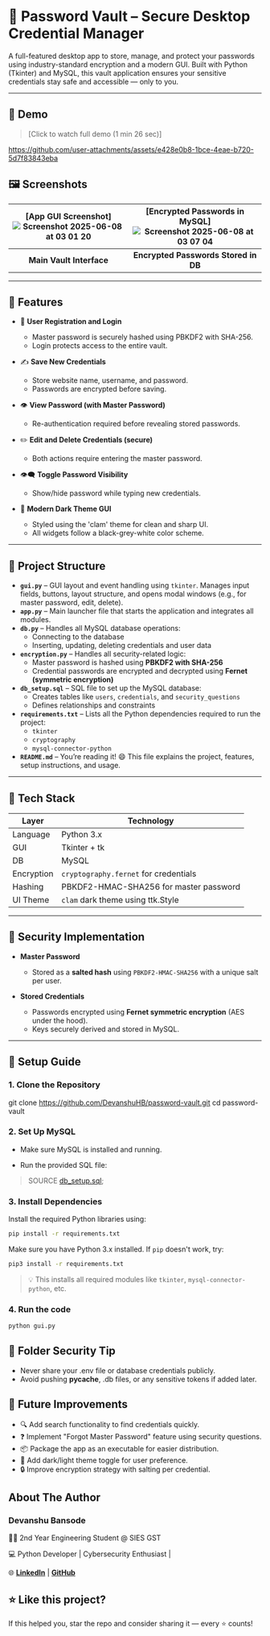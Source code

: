 # 🔐 Password Vault – Secure Desktop Credential Manager

A full-featured desktop app to store, manage, and protect your passwords using industry-standard encryption and a modern GUI. Built with Python (Tkinter) and MySQL, this vault application ensures your sensitive credentials stay safe and accessible — only to you.

---

## 🎥 Demo

> [Click to watch full demo (1 min 26 sec)] 

https://github.com/user-attachments/assets/e428e0b8-1bce-4eae-b720-5d7f83843eba



## 🖼️ Screenshots

| [App GUI Screenshot] ![Screenshot 2025-06-08 at 03 01 20](https://github.com/user-attachments/assets/4644b353-68ce-4ca0-8b63-9e969f49e243)| [Encrypted Passwords in MySQL] ![Screenshot 2025-06-08 at 03 07 04](https://github.com/user-attachments/assets/90548663-0f27-4632-95de-a3503e51ef5f)|
|:--:|:--:|
| **Main Vault Interface** | **Encrypted Passwords Stored in DB** |

---

## 🚀 Features

- 🔐 **User Registration and Login**  
  - Master password is securely hashed using PBKDF2 with SHA-256.
  - Login protects access to the entire vault.

- ✍️ **Save New Credentials**  
  - Store website name, username, and password.
  - Passwords are encrypted before saving.

- 👁️ **View Password (with Master Password)**  
  - Re-authentication required before revealing stored passwords.

- ✏️ **Edit and Delete Credentials (secure)**  
  - Both actions require entering the master password.

- 👁️‍🗨️ **Toggle Password Visibility**  
  - Show/hide password while typing new credentials.

- 🎨 **Modern Dark Theme GUI**  
  - Styled using the 'clam' theme for clean and sharp UI.
  - All widgets follow a black-grey-white color scheme.

---

## 📁 Project Structure

- **`gui.py`** – GUI layout and event handling using `tkinter`. Manages input fields, buttons, layout structure, and opens modal windows (e.g., for master password, edit, delete).
- **`app.py`** – Main launcher file that starts the application and integrates all modules.
- **`db.py`** – Handles all MySQL database operations:
  - Connecting to the database
  - Inserting, updating, deleting credentials and user data
- **`encryption.py`** – Handles all security-related logic:
  - Master password is hashed using **PBKDF2 with SHA-256**
  - Credential passwords are encrypted and decrypted using **Fernet (symmetric encryption)**
- **`db_setup.sql`** – SQL file to set up the MySQL database:
  - Creates tables like `users`, `credentials`, and `security_questions`
  - Defines relationships and constraints
- **`requirements.txt`** – Lists all the Python dependencies required to run the project:
  - `tkinter`
  - `cryptography`
  - `mysql-connector-python`
- **`README.md`** – You’re reading it! 😄 This file explains the project, features, setup instructions, and usage.

---

## 🔧 Tech Stack

| Layer        | Technology                             |
|--------------|-----------------------------------------|
| Language     | Python 3.x                              |
| GUI          | Tkinter + tk                          |
| DB           | MySQL                                  |
| Encryption   | `cryptography.fernet` for credentials   |
| Hashing      | PBKDF2-HMAC-SHA256 for master password |
| UI Theme     | `clam` dark theme using ttk.Style       |

---

## 🧠 Security Implementation

- **Master Password**  
  - Stored as a **salted hash** using `PBKDF2-HMAC-SHA256` with a unique salt per user.
  
- **Stored Credentials**  
  - Passwords encrypted using **Fernet symmetric encryption** (AES under the hood).
  - Keys securely derived and stored in MySQL.
  
---

## 📜 Setup Guide

### 1. Clone the Repository

git clone https://github.com/DevanshuHB/password-vault.git
cd password-vault

### 2. Set Up MySQL
- Make sure MySQL is installed and running.
* Run the provided SQL file:
> SOURCE [db_setup.sql](https://github.com/DevanshuHB/Password-Vault/blob/main/db_setup.sql);

### 3. Install Dependencies

Install the required Python libraries using:

```bash
pip install -r requirements.txt
```

Make sure you have Python 3.x installed. If `pip` doesn't work, try:

```bash
pip3 install -r requirements.txt
```

> 💡 This installs all required modules like `tkinter`, `mysql-connector-python`, etc.

### 4. Run the code
```bash
python gui.py
```

## 🔐 Folder Security Tip

- Never share your .env file or database credentials publicly.
- Avoid pushing __pycache__, .db files, or any sensitive tokens if added later.

## 🚀 Future Improvements

- 🔍 Add search functionality to find credentials quickly.
- ❓ Implement "Forgot Master Password" feature using security questions.
- 📦 Package the app as an executable for easier distribution.
- 🌙 Add dark/light theme toggle for user preference.
- 🔒 Improve encryption strategy with salting per credential.

## About The Author

### Devanshu Bansode

🧑‍🎓 2nd Year Engineering Student @ SIES GST

💻 Python Developer | Cybersecurity Enthusiast |

🌐 [**LinkedIn**](https://www.linkedin.com/in/devanshu-bansode-bb6a84320) | [**GitHub**](https://github.com/DevanshuHB)

## ⭐️ Like this project?

If this helped you, star the repo and consider sharing it — every ⭐ counts!
